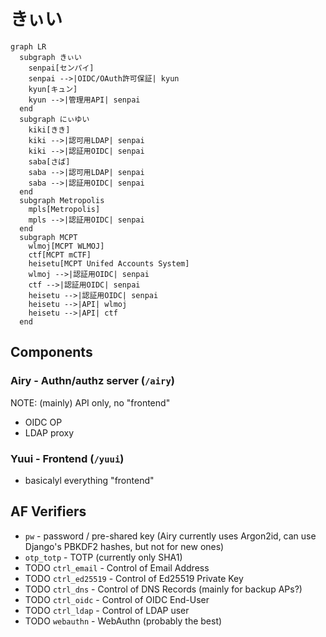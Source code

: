 # きぃい

```mermaid
graph LR
  subgraph きぃい
    senpai[センパイ]
    senpai -->|OIDC/OAuth許可保証| kyun
    kyun[キュン]
    kyun -->|管理用API| senpai
  end
  subgraph にぃゆい
    kiki[きき]
    kiki -->|認可用LDAP| senpai
    kiki -->|認証用OIDC| senpai
    saba[さば]
    saba -->|認可用LDAP| senpai
    saba -->|認証用OIDC| senpai
  end
  subgraph Metropolis
    mpls[Metropolis]
    mpls -->|認証用OIDC| senpai
  end
  subgraph MCPT
    wlmoj[MCPT WLMOJ]
    ctf[MCPT mCTF]
    heisetu[MCPT Unifed Accounts System]
    wlmoj -->|認証用OIDC| senpai
    ctf -->|認証用OIDC| senpai
    heisetu -->|認証用OIDC| senpai
    heisetu -->|API| wlmoj
    heisetu -->|API| ctf
  end
```

## Components

### Airy - Authn/authz server (`/airy`)
NOTE: (mainly) API only, no "frontend"
- OIDC OP
- LDAP proxy

### Yuui - Frontend (`/yuui`)
- basicalyl everything "frontend"

## AF Verifiers

- `pw` - password / pre-shared key (Airy currently uses Argon2id, can use Django's PBKDF2 hashes, but not for new ones)
- `otp_totp` - TOTP (currently only SHA1)
- TODO `ctrl_email` - Control of Email Address
- TODO `ctrl_ed25519` - Control of Ed25519 Private Key
- TODO `ctrl_dns` - Control of DNS Records (mainly for backup APs?)
- TODO `ctrl_oidc` - Control of OIDC End-User
- TODO `ctrl_ldap` - Control of LDAP user
- TODO `webauthn` - WebAuthn (probably the best)
